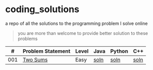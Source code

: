 # coding_solutions
a repo of all the solutions to the programming problem I solve online

> you are more than welcome to provide better solution to these problems


| # | Problem Statement | Level |  Java | Python | C++ |
| --- | --- | --- | --- | ---- | --- |
| 001 | [Two Sums](https://leetcode.com/problems/two-sum/) | Easy | [soln](java/prob1.java) | [soln](python3/prob1.py) | [soln](cpp/prob1.cpp) |
